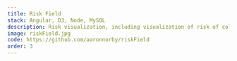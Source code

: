 ```yaml
---
title: Risk Field 
stack: Angular, D3, Node, MySQL
description: Risk visualization, including visualization of risk of collapse for every California hospital building.
image: riskField.jpg
code: https://github.com/aaronnorby/riskField
order: 3
---
```

